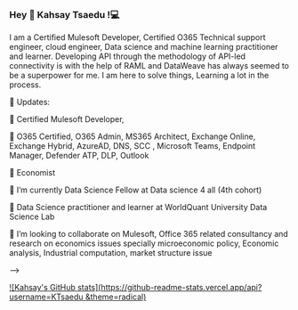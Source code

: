 ### Hey 👋 Kahsay Tsaedu !💻

I am a Certified Mulesoft Developer, Certified O365 Technical support engineer, cloud engineer, Data science and machine learning practitioner and learner. 
Developing API through the methodology of API-led connectivity is with the help of RAML and DataWeave has always seemed to be a superpower for me. I am here to solve things, Learning a lot in the process.


🔭 Updates:



🌱 Certified Mulesoft Developer,

🌱 O365 Certified, O365 Admin, MS365 Architect, Exchange Online, Exchange Hybrid, AzureAD, DNS, SCC , Microsoft Teams, Endpoint Manager, Defender ATP, DLP, Outlook

🌱 Economist 

 🌱 I’m currently Data Science Fellow at Data science  4 all (4th cohort)
 
 🔭 Data Science practitioner and learner at WorldQuant University Data Science Lab 
 
 👯 I’m looking to collaborate on  Mulesoft, Office 365 related  consultancy and research on economics issues specially microeconomic policy, Economic analysis, Industrial computation, market structure issue 
 
 
-->



[![Kahsay's GitHub stats](https://github-readme-stats.vercel.app/api?username=KTsaedu &theme=radical)](https://github.com/KTsaedu/github-readme-stats)















